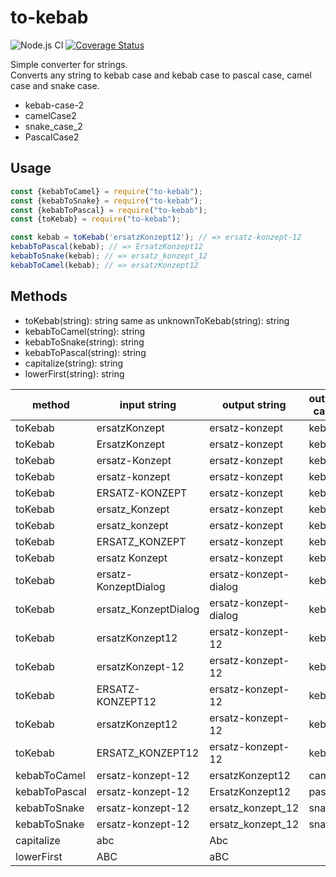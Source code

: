 # to-kebab

![Node.js CI](https://github.com/krocon/to-kebab/workflows/Node.js%20CI/badge.svg) [![Coverage Status](https://coveralls.io/repos/github/krocon/to-kebab/badge.svg?branch=master)](https://coveralls.io/github/krocon/to-kebab?branch=master)

Simple converter for strings.  
Converts any string to kebab case and kebab case to pascal case, camel case and snake case.
- kebab-case-2
- camelCase2
- snake_case_2
- PascalCase2
    

## Usage

```javascript
const {kebabToCamel} = require("to-kebab");
const {kebabToSnake} = require("to-kebab");
const {kebabToPascal} = require("to-kebab");
const {toKebab} = require("to-kebab");

const kebab = toKebab('ersatzKonzept12'); // => ersatz-konzept-12
kebabToPascal(kebab); // => ErsatzKonzept12
kebabToSnake(kebab); // => ersatz_konzept_12
kebabToCamel(kebab); // => ersatzKonzept12
```

## Methods
- toKebab(string): string  same as unknownToKebab(string): string 
- kebabToCamel(string): string
- kebabToSnake(string): string
- kebabToPascal(string): string
- capitalize(string): string
- lowerFirst(string): string

| method        | input string   | output string  | output case |
|---------------|----------------|----------------|-------------|
| toKebab | ersatzKonzept  | ersatz-konzept | kebab       |
| toKebab | ErsatzKonzept  | ersatz-konzept | kebab       |
| toKebab | ersatz-Konzept | ersatz-konzept | kebab       |
| toKebab | ersatz-konzept | ersatz-konzept | kebab       |
| toKebab | ERSATZ-KONZEPT | ersatz-konzept | kebab       |
| toKebab | ersatz_Konzept | ersatz-konzept | kebab       |
| toKebab | ersatz_konzept | ersatz-konzept | kebab       |
| toKebab | ERSATZ_KONZEPT | ersatz-konzept | kebab       |
| toKebab | ersatz Konzept | ersatz-konzept | kebab       |
| toKebab | ersatz-KonzeptDialog | ersatz-konzept-dialog | kebab |
| toKebab | ersatz_KonzeptDialog | ersatz-konzept-dialog | kebab |
| toKebab | ersatzKonzept12  | ersatz-konzept-12 | kebab  |
| toKebab | ersatzKonzept-12 | ersatz-konzept-12 | kebab  |
| toKebab | ERSATZ-KONZEPT12 | ersatz-konzept-12 | kebab  |
| toKebab | ersatzKonzept12  | ersatz-konzept-12 | kebab  |
| toKebab | ERSATZ_KONZEPT12 | ersatz-konzept-12 | kebab  |
| kebabToCamel  | ersatz-konzept-12 | ersatzKonzept12  | camel  |
| kebabToPascal | ersatz-konzept-12 | ErsatzKonzept12  | pascal |
| kebabToSnake  | ersatz-konzept-12 | ersatz_konzept_12 | snake |
| kebabToSnake  | ersatz-konzept-12 | ersatz_konzept_12 | snake |
| capitalize  | abc | Abc |    |
| lowerFirst  | ABC | aBC |    |

